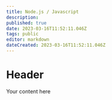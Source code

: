 ```yaml
---
title: Node.js / Javascript
description: 
published: true
date: 2023-03-16T11:52:11.046Z
tags: public
editor: markdown
dateCreated: 2023-03-16T11:52:11.046Z
---
```


# Header
Your content here